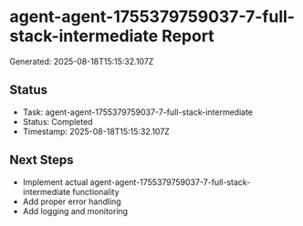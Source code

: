 # agent-agent-1755379759037-7-full-stack-intermediate Report

Generated: 2025-08-18T15:15:32.107Z

## Status
- Task: agent-agent-1755379759037-7-full-stack-intermediate
- Status: Completed
- Timestamp: 2025-08-18T15:15:32.107Z

## Next Steps
- Implement actual agent-agent-1755379759037-7-full-stack-intermediate functionality
- Add proper error handling
- Add logging and monitoring
